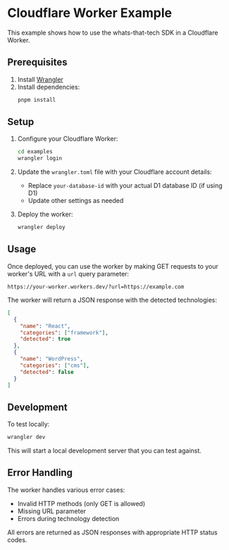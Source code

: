 # Cloudflare Worker Example

This example shows how to use the whats-that-tech SDK in a Cloudflare Worker.

## Prerequisites

1. Install [Wrangler](https://developers.cloudflare.com/workers/wrangler/install-and-update/)
2. Install dependencies:
   ```bash
   pnpm install
   ```

## Setup

1. Configure your Cloudflare Worker:
   ```bash
   cd examples
   wrangler login
   ```

2. Update the `wrangler.toml` file with your Cloudflare account details:
   - Replace `your-database-id` with your actual D1 database ID (if using D1)
   - Update other settings as needed

3. Deploy the worker:
   ```bash
   wrangler deploy
   ```

## Usage

Once deployed, you can use the worker by making GET requests to your worker's URL with a `url` query parameter:

```
https://your-worker.workers.dev/?url=https://example.com
```

The worker will return a JSON response with the detected technologies:

```json
[
  {
    "name": "React",
    "categories": ["framework"],
    "detected": true
  },
  {
    "name": "WordPress",
    "categories": ["cms"],
    "detected": false
  }
]
```

## Development

To test locally:

```bash
wrangler dev
```

This will start a local development server that you can test against.

## Error Handling

The worker handles various error cases:
- Invalid HTTP methods (only GET is allowed)
- Missing URL parameter
- Errors during technology detection

All errors are returned as JSON responses with appropriate HTTP status codes. 